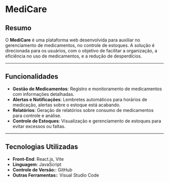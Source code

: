 # MediCare

## **Resumo**

O **MediCare** é uma plataforma web desenvolvida para auxiliar no gerenciamento de medicamentos, no controle de estoques. A solução é direcionada para os usuários, com o objetivo de facilitar a organização, a eficiência no uso de medicamentos, e a redução de desperdícios.

---

## **Funcionalidades**

- **Gestão de Medicamentos**: Registro e monitoramento de medicamentos com informações detalhadas.
- **Alertas e Notificações**: Lembretes automáticos para horários de medicação, alertas sobre o estoque está acabando. 
- **Relatórios**: Geração de relatórios sobre consumo de medicamentos para controle e análise.
- **Controle de Estoques**: Visualização e gerenciamento de estoques para evitar excessos ou faltas.
  
---

## **Tecnologias Utilizadas**

- **Front-End**: React.js, Vite
- **Linguagem**: JavaScript
- **Controle de Versão:**: GitHub  
- **Outras Ferramentas:**: Visual Studio Code  



